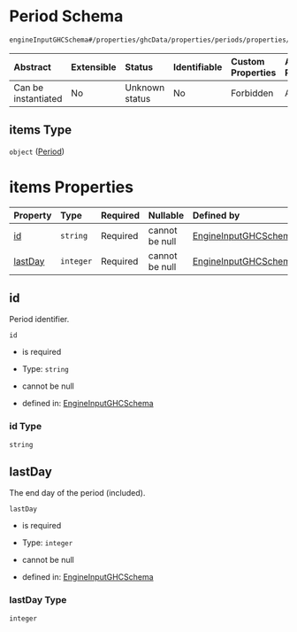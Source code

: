 # Period Schema

```txt
engineInputGHCSchema#/properties/ghcData/properties/periods/properties/periodsList/items
```



| Abstract            | Extensible | Status         | Identifiable | Custom Properties | Additional Properties | Access Restrictions | Defined In                                                        |
| :------------------ | :--------- | :------------- | :----------- | :---------------- | :-------------------- | :------------------ | :---------------------------------------------------------------- |
| Can be instantiated | No         | Unknown status | No           | Forbidden         | Allowed               | none                | [ghc.schema.json*](../out/ghc.schema.json "open original schema") |

## items Type

`object` ([Period](ghc-properties-ghcdata-properties-periods-properties-periodslist-period.md))

# items Properties

| Property            | Type      | Required | Nullable       | Defined by                                                                                                                                                                                                                          |
| :------------------ | :-------- | :------- | :------------- | :---------------------------------------------------------------------------------------------------------------------------------------------------------------------------------------------------------------------------------- |
| [id](#id)           | `string`  | Required | cannot be null | [EngineInputGHCSchema](ghc-properties-ghcdata-properties-periods-properties-periodslist-period-properties-id.md "engineInputGHCSchema#/properties/ghcData/properties/periods/properties/periodsList/items/properties/id")           |
| [lastDay](#lastday) | `integer` | Required | cannot be null | [EngineInputGHCSchema](ghc-properties-ghcdata-properties-periods-properties-periodslist-period-properties-lastday.md "engineInputGHCSchema#/properties/ghcData/properties/periods/properties/periodsList/items/properties/lastDay") |

## id

Period identifier.

`id`

*   is required

*   Type: `string`

*   cannot be null

*   defined in: [EngineInputGHCSchema](ghc-properties-ghcdata-properties-periods-properties-periodslist-period-properties-id.md "engineInputGHCSchema#/properties/ghcData/properties/periods/properties/periodsList/items/properties/id")

### id Type

`string`

## lastDay

The end day of the period (included).

`lastDay`

*   is required

*   Type: `integer`

*   cannot be null

*   defined in: [EngineInputGHCSchema](ghc-properties-ghcdata-properties-periods-properties-periodslist-period-properties-lastday.md "engineInputGHCSchema#/properties/ghcData/properties/periods/properties/periodsList/items/properties/lastDay")

### lastDay Type

`integer`
